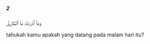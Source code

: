 ##### 2

<span class="ayah">وَمَآ أَدْرَىٰكَ مَا ٱلطَّارِقُ</span>

<span class="ayah_translation">tahukah kamu apakah yang datang pada malam hari itu?</span>
